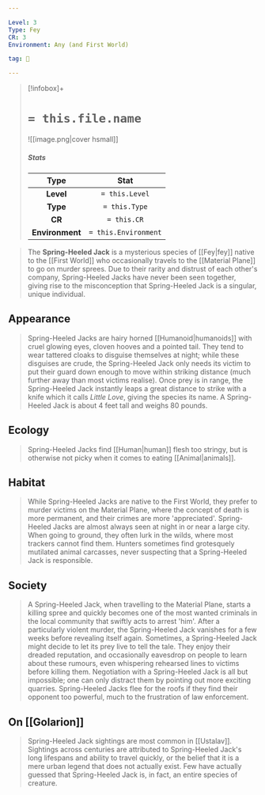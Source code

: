 ```yaml
---

Level: 3
Type: Fey
CR: 3
Environment: Any (and First World)

tag: 👹

---
```


> [!infobox]+
> #  `= this.file.name`
> ![[image.png|cover hsmall]]
> ##### Stats
> Type | Stat |
> :---:|:---:|
> **Level** | `= this.Level` |
> **Type** | `= this.Type` |
> **CR** | `= this.CR` |
> **Environment** | `= this.Environment` |



> The **Spring-Heeled Jack** is a mysterious species of [[Fey|fey]] native to the [[First World]] who occasionally travels to the [[Material Plane]] to go on murder sprees. Due to their rarity and distrust of each other's company, Spring-Heeled Jacks have never been seen together, giving rise to the misconception that Spring-Heeled Jack is a singular, unique individual.



## Appearance

> Spring-Heeled Jacks are hairy horned [[Humanoid|humanoids]] with cruel glowing eyes, cloven hooves and a pointed tail. They tend to wear tattered cloaks to disguise themselves at night; while these disguises are crude, the Spring-Heeled Jack only needs its victim to put their guard down enough to move within striking distance (much further away than most victims realise). Once prey is in range, the Spring-Heeled Jack instantly leaps a great distance to strike with a knife which it calls *Little Love*, giving the species its name. A Spring-Heeled Jack is about 4 feet tall and weighs 80 pounds.


## Ecology

> Spring-Heeled Jacks find [[Human|human]] flesh too stringy, but is otherwise not picky when it comes to eating [[Animal|animals]].


## Habitat

> While Spring-Heeled Jacks are native to the First World, they prefer to murder victims on the Material Plane, where the concept of death is more permanent, and their crimes are more 'appreciated'. Spring-Heeled Jacks are almost always seen at night in or near a large city. When going to ground, they often lurk in the wilds, where most trackers cannot find them. Hunters sometimes find grotesquely mutilated animal carcasses, never suspecting that a Spring-Heeled Jack is responsible.


## Society

> A Spring-Heeled Jack, when travelling to the Material Plane, starts a killing spree and quickly becomes one of the most wanted criminals in the local community that swiftly acts to arrest 'him'. After a particularly violent murder, the Spring-Heeled Jack vanishes for a few weeks before revealing itself again.
> Sometimes, a Spring-Heeled Jack might decide to let its prey live to tell the tale. They enjoy their dreaded reputation, and occasionally eavesdrop on people to learn about these rumours, even whispering rehearsed lines to victims before killing them.
> Negotiation with a Spring-Heeled Jack is all but impossible; one can only distract them by pointing out more exciting quarries. Spring-Heeled Jacks flee for the roofs if they find their opponent too powerful, much to the frustration of law enforcement.


## On [[Golarion]]

> Spring-Heeled Jack sightings are most common in [[Ustalav]]. Sightings across centuries are attributed to Spring-Heeled Jack's long lifespans and ability to travel quickly, or the belief that it is a mere urban legend that does not actually exist. Few have actually guessed that Spring-Heeled Jack is, in fact, an entire species of creature.







